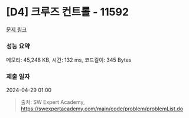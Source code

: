 # [D4] 크루즈 컨트롤 - 11592 

[문제 링크](https://swexpertacademy.com/main/code/problem/problemDetail.do?contestProbId=AXfRhBl6KTMDFAS5) 

### 성능 요약

메모리: 45,248 KB, 시간: 132 ms, 코드길이: 345 Bytes

### 제출 일자

2024-04-29 01:00



> 출처: SW Expert Academy, https://swexpertacademy.com/main/code/problem/problemList.do